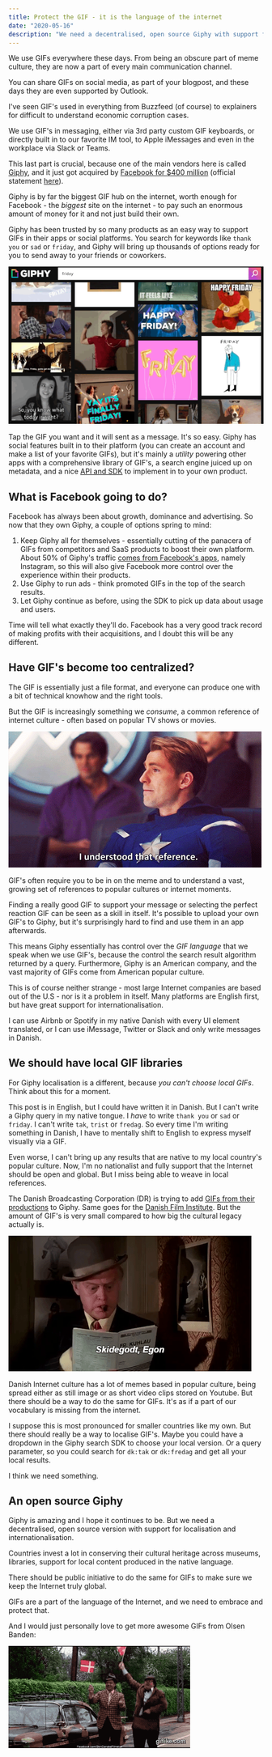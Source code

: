 ```yaml
---
title: Protect the GIF - it is the language of the internet
date: "2020-05-16"
description: "We need a decentralised, open source Giphy with support for global content."
---
```


We use GIFs everywhere these days. From being an obscure part of meme culture, they are now a part of every main communication channel.

You can share GIFs on social media, as part of your blogpost, and these days they are even supported by Outlook.

I've seen GIF's used in everything from Buzzfeed (of course) to explainers for difficult to understand economic corruption cases.

We use GIF's in messaging, either via 3rd party custom GIF keyboards, or directly built in to our favorite IM tool, to Apple iMessages and even in the workplace via Slack or Teams.

This last part is crucial, because one of the main vendors here is called [Giphy](https://giphy.com), and it just got acquired by [Facebook for $400 million](https://www.axios.com/scoop-facebook-to-buy-giphy-for-400-million-4a75a359-833b-484d-b15b-87e94d3de017.html) (official statement [here](https://about.fb.com/news/2020/05/welcome-giphy/)).

Giphy is by far the biggest GIF hub on the internet, worth enough for Facebook - the _biggest_ site on the internet - to pay such an enormous amount of money for it and not just build their own.

Giphy has been trusted by so many products as an easy way to support GIFs in their apps or social platforms. You search for keywords like `thank you` or `sad` or `friday`, and Giphy will bring up thousands of options ready for you to send away to your friends or coworkers.

![Giphy search for the keyword 'friday'](../../assets/giphy-search-friday.gif)

Tap the GIF you want and it will sent as a message. It's so easy. Giphy has social features built in to their platform (you can create an account and make a list of your favorite GIFs), but it's mainly a _utility_ powering other apps with a comprehensive library of GIF's, a search engine juiced up on metadata, and a nice [API and SDK](https://developers.giphy.com/) to implement in to your own product.

## What is Facebook going to do?

Facebook has always been about growth, dominance and advertising. So now that they own Giphy, a couple of options spring to mind:

1. Keep Giphy all for themselves - essentially cutting of the panacera of GIFs from competitors and SaaS products to boost their own platform. About 50% of Giphy's traffic [comes from Facebook's apps](https://about.fb.com/news/2020/05/welcome-giphy/), namely Instagram, so this will also give Facebook more control over the experience within their products.
2. Use Giphy to run ads - think promoted GIFs in the top of the search results.
3. Let Giphy continue as before, using the SDK to pick up data about usage and users.

Time will tell what exactly they'll do. Facebook has a very good track record of making profits with their acquisitions, and I doubt this will be any different.

## Have GIF's become too centralized?

The GIF is essentially just a file format, and everyone can produce one with a bit of technical knowhow and the right tools.

But the GIF is increasingly something we _consume_, a common reference of internet culture - often based on popular TV shows or movies.

![I understood that reference gif from Captain America](../../assets/captain-america.gif)

GIF's often require you to be in on the meme and to understand a vast, growing set of  references to popular cultures or internet moments.

Finding a really good GIF to support your message or selecting the perfect reaction GIF can be seen as a skill in itself. It's possible to upload your own GIF's to Giphy, but it's surprisingly hard to find and use them in an app afterwards.

This means Giphy essentially has control over the _GIF language_ that we speak when we use GIF's, because the control the search result algorithm returned by a query.
Furthermore, Giphy is an American company, and the vast majority of GIFs come from American popular culture.

This is of course neither strange - most large Internet companies are based out of the U.S - nor is it a problem in itself. Many platforms are English first, but have great support for internationalisation.

I can use Airbnb or Spotify in my native Danish with every UI element translated, or I can use iMessage, Twitter or Slack and only write messages in Danish.

## We should have local GIF libraries

For Giphy localisation is a different, because _you can't choose local GIFs_. Think about this for a moment.

This post is in English, but I could have written it in Danish. But I can't write a Giphy query in my native tongue. I _have_ to write `thank you` or `sad` or `friday`. I can't write `tak`, `trist` or `fredag`. So every time I'm writing something in Danish, I have to mentally shift to English to express myself visually via a GIF.

Even worse, I can't bring up any results that are native to my local country's popular culture. Now, I'm no nationalist and fully support that the Internet should be open and global. But I miss being able to weave in local references.

The Danish Broadcasting Corporation (DR) is trying to add [GIFs from their productions](https://giphy.com/danmarksradio/) to Giphy. Same goes for the [Danish Film Institute](https://giphy.com/filminstituttet). But the amount of GIF's is very small compared to how big the cultural legacy actually is.

![GIF from the Olsen Banden Danish movie series](../../assets/olsenbanden.gif)

Danish Internet culture has a lot of memes based in popular culture, being spread either as still image or as short video clips stored on Youtube. But there should be a way to do the same for GIFs. It's as if a part of our vocabulary is missing from the internet.

I suppose this is most pronounced for smaller countries like my own. But there should really be a way to localise GIF's.
Maybe you could have a dropdown in the Giphy search SDK to choose your local version.
Or a query parameter, so you could search for `dk:tak` or `dk:fredag` and get all your local results.

I think we need something.

## An open source Giphy

Giphy is amazing and I hope it continues to be. But we need a decentralised, open source version with support for localisation and internationalisation.

Countries invest a lot in conserving their cultural heritage across museums, libraries, support for local content produced in the native language.

There should be public initiative to do the same for GIFs to make sure we keep the Internet truly global.

GIFs are a part of the language of the Internet, and we need to embrace and protect that.

And I would just personally love to get more awesome GIFs from Olsen Banden:

![A GIF from the movie Olsen Banden, two men waving with flags in celebration](../../assets/olsenbanden2.gif)
